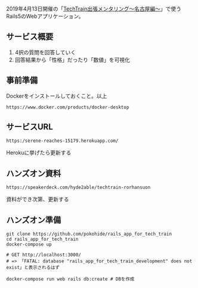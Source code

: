 2019年4月13日開催の「[TechTrain出張メンタリング〜名古屋編〜](https://connpass.com/event/124681/)」で使うRails5のWebアプリケーション。

## サービス概要

1. 4択の質問を回答していく
2. 回答結果から「性格」だったり「数値」を可視化

## 事前準備

Dockerをインストールしておくこと。以上

```
https://www.docker.com/products/docker-desktop
```

## サービスURL

`https:/serene-reaches-15179.herokuapp.com/`

Herokuに挙げたら更新する

## ハンズオン資料

`https://speakerdeck.com/hyde2able/techtrain-rorhansuon`

資料ができ次第、更新する

## ハンズオン準備

```
git clone https://github.com/pokohide/rails_app_for_tech_train
cd rails_app_for_tech_train
docker-compose up

# GET http://localhost:3000/
# => 「FATAL: database "rails_app_for_tech_train_development" does not exist」と表示されるはず

docker-compose run web rails db:create # DBを作成
```

